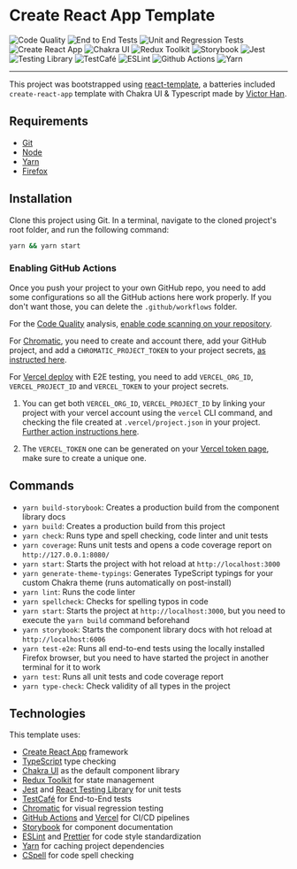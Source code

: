 # Create React App Template

![Code Quality](https://github.com/sunmoon11100/react-template/actions/workflows/code-quality.yml/badge.svg)
![End to End Tests](https://github.com/sunmoon11100/react-template/actions/workflows/e2e.yml/badge.svg)
![Unit and Regression Tests](https://github.com/sunmoon11100/react-template/actions/workflows/unit.yml/badge.svg)
![Create React App](https://img.shields.io/badge/CRA-Typescript-007ACC?logo=react&logoColor=white)
![Chakra UI](https://img.shields.io/badge/Chakra_UI-29B9AD?logo=chakraui&logoColor=white)
![Redux Toolkit](https://img.shields.io/badge/Redux_Toolkit-6441AA?logo=redux&logoColor=white)
![Storybook](https://img.shields.io/badge/Storybook-FF4785?logo=storybook&logoColor=white)
![Jest](https://img.shields.io/badge/Jest-C21325?logo=jest&logoColor=white)
![Testing Library](https://img.shields.io/badge/Testing_Library-DC3130?logo=testinglibrary&logoColor=white)
![TestCafé](https://img.shields.io/badge/TestCafe-34B0DE?logo=testcafe&logoColor=white)
![ESLint](https://img.shields.io/badge/ESLint-3A33D1?logo=eslint&logoColor=white)
![Github Actions](https://img.shields.io/badge/GitHub_Actions-2088FF?logo=github-actions&logoColor=white)
![Yarn](https://img.shields.io/badge/Yarn-2C8EBB?logo=yarn&logoColor=white)

---

This project was bootstrapped using [react-template](https://github.com/sunmoon11100/react-template), a batteries included `create-react-app` template with Chakra UI & Typescript made by [Victor Han](https://github.com/sunmoon11100).

## Requirements

- [Git](https://git-scm.com/)
- [Node](https://nodejs.org/en/)
- [Yarn](https://yarnpkg.com/lang/en/)
- [Firefox](https://www.mozilla.org/en-US/firefox/new/)

## Installation

Clone this project using Git. In a terminal, navigate to the cloned project's root folder, and run the following command:

```bash
yarn && yarn start
```

### Enabling GitHub Actions

Once you push your project to your own GitHub repo, you need to add some configurations so all the GitHub actions here work properly. If you don't want those, you can delete the `.github/workflows` folder.

For the [Code Quality](https://codeql.github.com/) analysis, [enable code scanning on your repository](https://docs.github.com/en/code-security/code-scanning/automatically-scanning-your-code-for-vulnerabilities-and-errors/setting-up-code-scanning-for-a-repository).

For [Chromatic](https://www.chromatic.com/), you need to create and account there, add your GitHub project, and add a `CHROMATIC_PROJECT_TOKEN` to your project secrets, [as instructed here](https://www.chromatic.com/docs/github-actions.html).

For [Vercel deploy](https://vercel.com) with E2E testing, you need to add `VERCEL_ORG_ID`, `VERCEL_PROJECT_ID` and `VERCEL_TOKEN` to your project secrets.

1. You can get both `VERCEL_ORG_ID`, `VERCEL_PROJECT_ID` by linking your project with your vercel account using the `vercel` CLI command, and checking the file created at `.vercel/project.json` in your project. [Further action instructions here](https://github.com/marketplace/actions/deploy-to-vercel-action#vercel-project).

2. The `VERCEL_TOKEN` one can be generated on your [Vercel token page](https://vercel.com/account/tokens), make sure to create a unique one.

## Commands

- `yarn build-storybook`: Creates a production build from the component library docs
- `yarn build`: Creates a production build from this project
- `yarn check`: Runs type and spell checking, code linter and unit tests
- `yarn coverage`: Runs unit tests and opens a code coverage report on `http://127.0.0.1:8080/`
- `yarn start`: Starts the project with hot reload at `http://localhost:3000`
- `yarn generate-theme-typings`: Generates TypeScript typings for your custom Chakra theme (runs automatically on post-install)
- `yarn lint`: Runs the code linter
- `yarn spellcheck`: Checks for spelling typos in code
- `yarn start`: Starts the project at `http://localhost:3000`, but you need to execute the `yarn build` command beforehand
- `yarn storybook`: Starts the component library docs with hot reload at `http://localhost:6006`
- `yarn test-e2e`: Runs all end-to-end tests using the locally installed Firefox browser, but you need to have started the project in another terminal for it to work
- `yarn test`: Runs all unit tests and code coverage report
- `yarn type-check`: Check validity of all types in the project

## Technologies

This template uses:

- [Create React App](https://create-react-app.dev/) framework
- [TypeScript](https://www.typescriptlang.org/) type checking
- [Chakra UI](https://chakra-ui.com/) as the default component library
- [Redux Toolkit](https://redux-toolkit.js.org/) for state management
- [Jest](https://jestjs.io/) and [React Testing Library](https://testing-library.com/docs/react-testing-library/intro/) for unit tests
- [TestCafé](https://devexpress.github.io/testcafe/) for End-to-End tests
- [Chromatic](https://www.chromatic.com/) for visual regression testing
- [GitHub Actions](https://github.com/features/actions) and [Vercel](https://vercel.com/) for CI/CD pipelines
- [Storybook](https://storybook.js.org/) for component documentation
- [ESLint](https://eslint.org/) and [Prettier](https://prettier.io/) for code style standardization
- [Yarn](https://yarnpkg.com/) for caching project dependencies
- [CSpell](https://cspell.org/) for code spell checking
